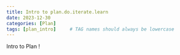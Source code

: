 ```yaml
---
title: Intro to plan.do.iterate.learn
date: 2023-12-30
categories: [Plan]
tags: [plan_intro]     # TAG names should always be lowercase
---
```


Intro to Plan !
